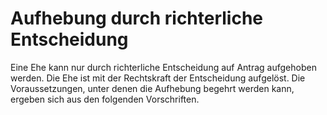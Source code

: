 # Aufhebung durch richterliche Entscheidung

Eine Ehe kann nur durch richterliche Entscheidung auf Antrag aufgehoben werden. Die Ehe ist mit der Rechtskraft der Entscheidung aufgelöst. Die Voraussetzungen, unter denen die Aufhebung begehrt werden kann, ergeben sich aus den folgenden Vorschriften.
